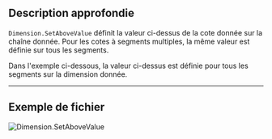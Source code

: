 ## Description approfondie
`Dimension.SetAboveValue` définit la valeur ci-dessus de la cote donnée sur la chaîne donnée. Pour les cotes à segments multiples, la même valeur est définie sur tous les segments.

Dans l'exemple ci-dessous, la valeur ci-dessus est définie pour tous les segments sur la dimension donnée.
___
## Exemple de fichier

![Dimension.SetAboveValue](./Revit.Elements.Dimension.SetAboveValue_img.jpg)
